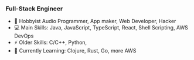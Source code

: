 ### Full-Stack Engineer ###

- 🔭 Hobbyist Audio Programmer, App maker, Web Developer, Hacker
- 💻 Main Skills: Java, JavaScript, TypeScript, React, Shell Scripting, AWS DevOps
- ⚡ Older Skills: C/C++, Python, 
- 🌱 Currently Learning: Clojure, Rust, Go, more AWS
<!--
**derrek-gass/derrek-gass** is a ✨ _special_ ✨ repository because its `README.md` (this file) appears on your GitHub profile.

Here are some ideas to get you started:

- 🔭 I’m currently working on ...
- 🌱 Constantly growing my programming skills. In respect to proI’m currently learning ...
- 👯 I’m looking to collaborate on ...
- 🤔 I’m looking for help with ...
- 💬 Ask me about ...
- 📫 How to reach me: ...
- 😄 Pronouns: ...
- ⚡ Fun fact: ...
-->
